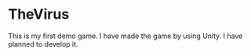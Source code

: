 # TheVirus
This is my first demo game. I have made the game by using Unity. I have planned to develop it.

